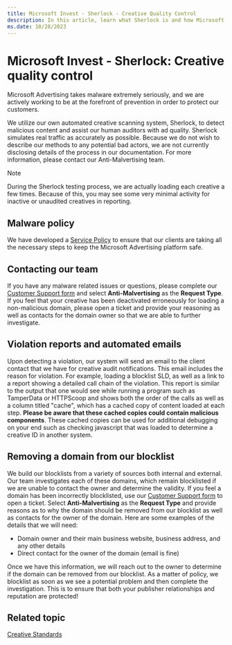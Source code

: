 ```yaml
---
title: Microsoft Invest - Sherlock - Creative Quality Control
description: In this article, learn what Sherlock is and how Microsoft Advertising deals with malware.
ms.date: 10/28/2023
---
```


# Microsoft Invest - Sherlock: Creative quality control

Microsoft Advertising takes malware extremely seriously, and we are actively working to be at the forefront of prevention in order to protect our customers.

We utilize our own automated creative scanning system, Sherlock, to detect malicious content and assist our human auditors with ad quality. Sherlock simulates real traffic as accurately as possible. Because we do not wish to describe our methods to any potential bad actors, we are not currently disclosing details of the process in our documentation. For more information, please contact our Anti-Malvertising team.

> [!NOTE]
> During the Sherlock testing process, we are actually loading each creative a few times. Because of this, you may see some very minimal activity for inactive or unaudited creatives in reporting.

## Malware policy

We have developed a [Service Policy](../policies-regulations/index.yml) to ensure that our clients are taking all the necessary steps to keep the Microsoft Advertising platform safe.

## Contacting our team

If you have any malware related issues or questions, please complete our [Customer Support form](https://help.xandr.com/) and select **Anti-Malvertising** as the **Request Type**. If you feel that your creative has been deactivated erroneously for loading a non-malicious domain, please open a ticket and provide your reasoning as well as contacts for the domain owner so that we are able to further
investigate.

## Violation reports and automated emails

Upon detecting a violation, our system will send an email to the client contact that we have for creative audit notifications. This email includes the reason for violation. For example, loading a blocklist SLD, as well as a link to a report showing a detailed call chain of the violation. This report is similar to the output that one would see while running a program such as TamperData or HTTPScoop and shows both the order of the calls as well as a column titled "cache", which has a cached copy of content loaded at each step. **Please be aware that these cached copies could contain malicious components**. These cached copies can be used for additional debugging on your end such as checking javascript that was loaded to determine a creative ID in another system.

## Removing a domain from our blocklist

We build our blocklists from a variety of sources both internal and external. Our team investigates each of these domains, which remain blocklisted if we are unable to contact the owner and determine the validity. If you feel a domain has been incorrectly blocklisted, use our [Customer Support form](https://help.xandr.com/) to open a ticket. Select **Anti-Malvertising** as the **Request Type** and provide reasons as to why the domain should be removed from our blocklist as well as contacts for the owner of the domain. Here are some examples of the details that we will need:

- Domain owner and their main business website, business address, and any other details
- Direct contact for the owner of the domain (email is fine)

Once we have this information, we will reach out to the owner to determine if the domain can be removed from our blocklist. As a matter of policy, we blocklist as soon as we see a potential problem and then complete the investigation. This is to ensure that both your publisher relationships and reputation are protected!

## Related topic

[Creative Standards](creative-standards.md)
